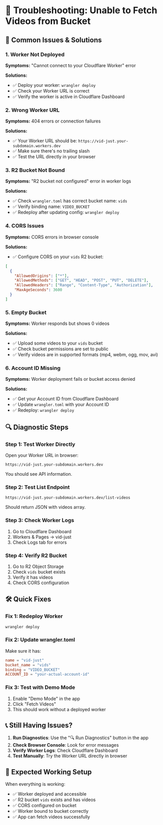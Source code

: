 # 🔧 Troubleshooting: Unable to Fetch Videos from Bucket

## 🚨 Common Issues & Solutions

### 1. **Worker Not Deployed**
**Symptoms:** "Cannot connect to your Cloudflare Worker" error

**Solutions:**
- ✅ Deploy your worker: `wrangler deploy`
- ✅ Check your Worker URL is correct
- ✅ Verify the worker is active in Cloudflare Dashboard

### 2. **Wrong Worker URL**
**Symptoms:** 404 errors or connection failures

**Solutions:**
- ✅ Your Worker URL should be: `https://vid-just.your-subdomain.workers.dev`
- ✅ Make sure there's no trailing slash
- ✅ Test the URL directly in your browser

### 3. **R2 Bucket Not Bound**
**Symptoms:** "R2 bucket not configured" error in worker logs

**Solutions:**
- ✅ Check `wrangler.toml` has correct bucket name: `vids`
- ✅ Verify binding name: `VIDEO_BUCKET`
- ✅ Redeploy after updating config: `wrangler deploy`

### 4. **CORS Issues**
**Symptoms:** CORS errors in browser console

**Solutions:**
- ✅ Configure CORS on your `vids` R2 bucket:
```json
[
  {
    "AllowedOrigins": ["*"],
    "AllowedMethods": ["GET", "HEAD", "POST", "PUT", "DELETE"],
    "AllowedHeaders": ["Range", "Content-Type", "Authorization"],
    "MaxAgeSeconds": 3600
  }
]
```

### 5. **Empty Bucket**
**Symptoms:** Worker responds but shows 0 videos

**Solutions:**
- ✅ Upload some videos to your `vids` bucket
- ✅ Check bucket permissions are set to public
- ✅ Verify videos are in supported formats (mp4, webm, ogg, mov, avi)

### 6. **Account ID Missing**
**Symptoms:** Worker deployment fails or bucket access denied

**Solutions:**
- ✅ Get your Account ID from Cloudflare Dashboard
- ✅ Update `wrangler.toml` with your Account ID
- ✅ Redeploy: `wrangler deploy`

## 🔍 Diagnostic Steps

### Step 1: Test Worker Directly
Open your Worker URL in browser:
```
https://vid-just.your-subdomain.workers.dev
```
You should see API information.

### Step 2: Test List Endpoint
```
https://vid-just.your-subdomain.workers.dev/list-videos
```
Should return JSON with videos array.

### Step 3: Check Worker Logs
1. Go to Cloudflare Dashboard
2. Workers & Pages → vid-just
3. Check Logs tab for errors

### Step 4: Verify R2 Bucket
1. Go to R2 Object Storage
2. Check `vids` bucket exists
3. Verify it has videos
4. Check CORS configuration

## 🛠️ Quick Fixes

### Fix 1: Redeploy Worker
```bash
wrangler deploy
```

### Fix 2: Update wrangler.toml
Make sure it has:
```toml
name = "vid-just"
bucket_name = "vids"
binding = "VIDEO_BUCKET"
ACCOUNT_ID = "your-actual-account-id"
```

### Fix 3: Test with Demo Mode
1. Enable "Demo Mode" in the app
2. Click "Fetch Videos"
3. This should work without a deployed worker

## 📞 Still Having Issues?

1. **Run Diagnostics**: Use the "🔍 Run Diagnostics" button in the app
2. **Check Browser Console**: Look for error messages
3. **Verify Worker Logs**: Check Cloudflare Dashboard
4. **Test Manually**: Try the Worker URL directly in browser

## 🎯 Expected Working Setup

When everything is working:
- ✅ Worker deployed and accessible
- ✅ R2 bucket `vids` exists and has videos
- ✅ CORS configured on bucket
- ✅ Worker bound to bucket correctly
- ✅ App can fetch videos successfully
